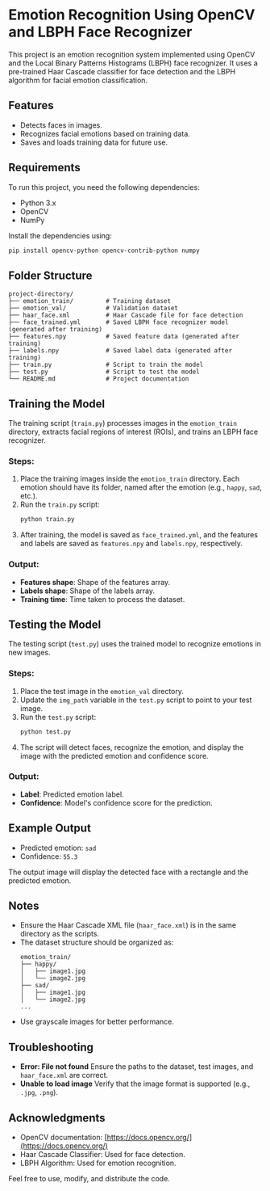 # Emotion Recognition Using OpenCV and LBPH Face Recognizer

This project is an emotion recognition system implemented using OpenCV and the Local Binary Patterns Histograms (LBPH) face recognizer. It uses a pre-trained Haar Cascade classifier for face detection and the LBPH algorithm for facial emotion classification.

## Features
- Detects faces in images.
- Recognizes facial emotions based on training data.
- Saves and loads training data for future use.

## Requirements

To run this project, you need the following dependencies:

- Python 3.x
- OpenCV
- NumPy

Install the dependencies using:
```bash
pip install opencv-python opencv-contrib-python numpy
```

## Folder Structure
```
project-directory/
├── emotion_train/         # Training dataset
├── emotion_val/           # Validation dataset
├── haar_face.xml          # Haar Cascade file for face detection
├── face_trained.yml       # Saved LBPH face recognizer model (generated after training)
├── features.npy           # Saved feature data (generated after training)
├── labels.npy             # Saved label data (generated after training)
├── train.py               # Script to train the model
├── test.py                # Script to test the model
└── README.md              # Project documentation
```

## Training the Model
The training script (`train.py`) processes images in the `emotion_train` directory, extracts facial regions of interest (ROIs), and trains an LBPH face recognizer.

### Steps:
1. Place the training images inside the `emotion_train` directory. Each emotion should have its folder, named after the emotion (e.g., `happy`, `sad`, etc.).
2. Run the `train.py` script:
   ```bash
   python train.py
   ```
3. After training, the model is saved as `face_trained.yml`, and the features and labels are saved as `features.npy` and `labels.npy`, respectively.

### Output:
- **Features shape**: Shape of the features array.
- **Labels shape**: Shape of the labels array.
- **Training time**: Time taken to process the dataset.

## Testing the Model
The testing script (`test.py`) uses the trained model to recognize emotions in new images.

### Steps:
1. Place the test image in the `emotion_val` directory.
2. Update the `img_path` variable in the `test.py` script to point to your test image.
3. Run the `test.py` script:
   ```bash
   python test.py
   ```
4. The script will detect faces, recognize the emotion, and display the image with the predicted emotion and confidence score.

### Output:
- **Label**: Predicted emotion label.
- **Confidence**: Model's confidence score for the prediction.

## Example Output
- Predicted emotion: `sad`
- Confidence: `55.3`

The output image will display the detected face with a rectangle and the predicted emotion.

## Notes
- Ensure the Haar Cascade XML file (`haar_face.xml`) is in the same directory as the scripts.
- The dataset structure should be organized as:
  ```
  emotion_train/
  ├── happy/
  │   ├── image1.jpg
  │   └── image2.jpg
  ├── sad/
  │   ├── image1.jpg
  │   └── image2.jpg
  ...
  ```
- Use grayscale images for better performance.

## Troubleshooting
- **Error: File not found**
  Ensure the paths to the dataset, test images, and `haar_face.xml` are correct.
- **Unable to load image**
  Verify that the image format is supported (e.g., `.jpg`, `.png`).

## Acknowledgments
- OpenCV documentation: [https://docs.opencv.org/](https://docs.opencv.org/)
- Haar Cascade Classifier: Used for face detection.
- LBPH Algorithm: Used for emotion recognition.

Feel free to use, modify, and distribute the code.

